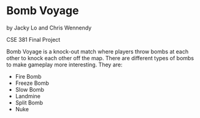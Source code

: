 # Bomb Voyage

by Jacky Lo and Chris Wennendy

CSE 381 Final Project

Bomb Voyage is a knock-out match where players throw bombs at each other to knock each other off the map.
There are different types of bombs to make gameplay more interesting. They are:

- Fire Bomb
- Freeze Bomb
- Slow Bomb
- Landmine
- Split Bomb
- Nuke
